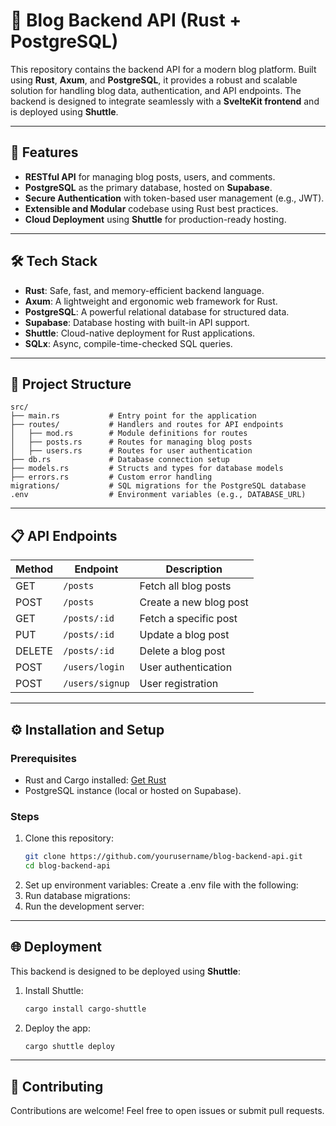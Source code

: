 # 🦀 Blog Backend API (Rust + PostgreSQL)

This repository contains the backend API for a modern blog platform. Built using **Rust**, **Axum**, and **PostgreSQL**, it provides a robust and scalable solution for handling blog data, authentication, and API endpoints. The backend is designed to integrate seamlessly with a **SvelteKit frontend** and is deployed using **Shuttle**.

---

## 🚀 Features
- **RESTful API** for managing blog posts, users, and comments.
- **PostgreSQL** as the primary database, hosted on **Supabase**.
- **Secure Authentication** with token-based user management (e.g., JWT).
- **Extensible and Modular** codebase using Rust best practices.
- **Cloud Deployment** using **Shuttle** for production-ready hosting.

---

## 🛠️ Tech Stack
- **Rust**: Safe, fast, and memory-efficient backend language.
- **Axum**: A lightweight and ergonomic web framework for Rust.
- **PostgreSQL**: A powerful relational database for structured data.
- **Supabase**: Database hosting with built-in API support.
- **Shuttle**: Cloud-native deployment for Rust applications.
- **SQLx**: Async, compile-time-checked SQL queries.

---

## 📂 Project Structure
```plaintext
src/
├── main.rs           # Entry point for the application
├── routes/           # Handlers and routes for API endpoints
│   ├── mod.rs        # Module definitions for routes
│   ├── posts.rs      # Routes for managing blog posts
│   ├── users.rs      # Routes for user authentication
├── db.rs             # Database connection setup
├── models.rs         # Structs and types for database models
├── errors.rs         # Custom error handling
migrations/           # SQL migrations for the PostgreSQL database
.env                  # Environment variables (e.g., DATABASE_URL)
```
---

## 📋 API Endpoints
| Method | Endpoint       | Description               |
|--------|----------------|---------------------------|
| GET    | `/posts`       | Fetch all blog posts      |
| POST   | `/posts`       | Create a new blog post    |
| GET    | `/posts/:id`   | Fetch a specific post     |
| PUT    | `/posts/:id`   | Update a blog post        |
| DELETE | `/posts/:id`   | Delete a blog post        |
| POST   | `/users/login` | User authentication       |
| POST   | `/users/signup`| User registration         |

---

## ⚙️ Installation and Setup

### Prerequisites
- Rust and Cargo installed: [Get Rust](https://www.rust-lang.org/tools/install)
- PostgreSQL instance (local or hosted on Supabase).

### Steps
1. Clone this repository:
   ```bash
   git clone https://github.com/yourusername/blog-backend-api.git
   cd blog-backend-api
2. Set up environment variables: Create a .env file with the following:
3. Run database migrations:
4. Run the development server:

---

## 🌐 Deployment
This backend is designed to be deployed using **Shuttle**:
1. Install Shuttle:
   ```bash
   cargo install cargo-shuttle
3. Deploy the app:
   ```bash
   cargo shuttle deploy

---

## 🤝 Contributing
Contributions are welcome! Feel free to open issues or submit pull requests.



